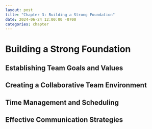 ```yaml
---
layout: post
title: "Chapter 3: Building a Strong Foundation"
date: 2024-06-24 12:00:00 -0700
categories: chapter
---
```


# Building a Strong Foundation

## Establishing Team Goals and Values

## Creating a Collaborative Team Environment

## Time Management and Scheduling

## Effective Communication Strategies